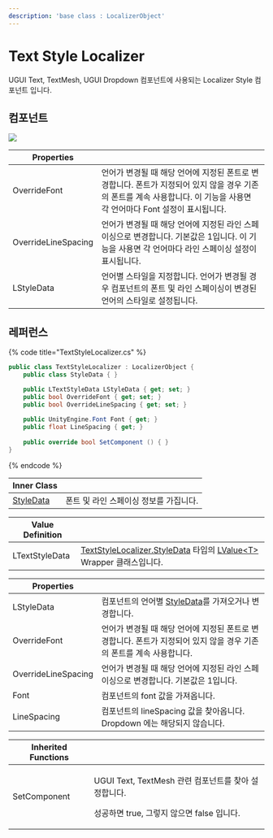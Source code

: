 ```yaml
---
description: 'base class : LocalizerObject'
---
```


# Text Style Localizer

UGUI Text, TextMesh, UGUI Dropdown 컴포넌트에 사용되는 Localizer Style 컴포넌트 입니다.

## 컴포넌트

![](../../../.gitbook/assets/text\_style\_localizer\_inspector.PNG)

| Properties          |                                                                                                      |
| ------------------- | ---------------------------------------------------------------------------------------------------- |
| OverrideFont        | 언어가 변경될 때 해당 언어에 지정된 폰트로 변경합니다. 폰트가 지정되어 있지 않을 경우 기존의 폰트를 계속 사용합니다. 이 기능을 사용면 각 언어마다 Font 설정이 표시됩니다. |
| OverrideLineSpacing | 언어가 변경될 때 해당 언어에 지정된 라인 스페이싱으로 변경합니다. 기본값은 1입니다. 이 기능을 사용면 각 언어마다 라인 스페이싱 설정이 표시됩니다.                 |
| LStyleData          | 언어별 스타일을 지정합니다. 언어가 변경될 경우 컴포넌트의 폰트 및 라인 스페이싱이 변경된 언어의 스타일로 설정됩니다.                                   |

## 레퍼런스

{% code title="TextStyleLocalizer.cs" %}
```csharp
public class TextStyleLocalizer : LocalizerObject {    
    public class StyleData { }

    public LTextStyleData LStyleData { get; set; }
    public bool OverrideFont { get; set; }
    public bool OverrideLineSpacing { get; set; }
    
    public UnityEngine.Font Font { get; }
    public float LineSpacing { get; }
 
    public override bool SetComponent () { }
}
```
{% endcode %}

| Inner Class                |                        |
| -------------------------- | ---------------------- |
| [StyleData](style-data.md) | 폰트 및 라인 스페이싱 정보를 가집니다. |

| Value Definition |                                                                                                                |
| ---------------- | -------------------------------------------------------------------------------------------------------------- |
| LTextStyleData   | [TextStyleLocalizer.StyleData](style-data.md) 타입의 [LValue\<T>](../../../lvalue/lvalue-type.md) Wrapper 클래스입니다. |

| Properties          |                                                                     |
| ------------------- | ------------------------------------------------------------------- |
| LStyleData          | 컴포넌트의 언어별 [StyleData](style-data.md)를 가져오거나 변경합니다.                  |
| OverrideFont        | 언어가 변경될 때 해당 언어에 지정된 폰트로 변경합니다. 폰트가 지정되어 있지 않을 경우 기존의 폰트를 계속 사용합니다. |
| OverrideLineSpacing | 언어가 변경될 때 해당 언어에 지정된 라인 스페이싱으로 변경합니다. 기본값은 1입니다.                    |
| Font                | 컴포넌트의 font 값을 가져옵니다.                                                |
| LineSpacing         | 컴포넌트의 lineSpacing 값을 찾아옵니다. Dropdown 에는 해당되지 않습니다.                  |

| Inherited Functions |                                                                                    |
| ------------------- | ---------------------------------------------------------------------------------- |
| SetComponent        | <p>UGUI Text, TextMesh 관련 컴포넌트를 찾아 설정합니다. </p><p>성공하면 true, 그렇지 않으면 false 입니다.</p> |
